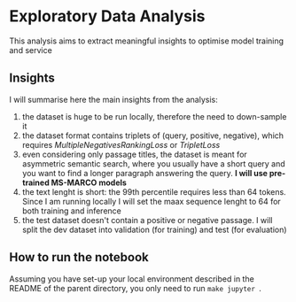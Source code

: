 # Exploratory Data Analysis
This analysis aims to extract meaningful insights to optimise model training and service

## Insights
I will summarise here the main insights from the analysis:
1. the dataset is huge to be run locally, therefore the need to down-sample it
2. the dataset format contains triplets of (query, positive, negative), which requires *MultipleNegativesRankingLoss* or *TripletLoss*
3. even considering only passage titles, the dataset is meant for asymmetric semantic search, where you usually have a short query and you want to find a longer paragraph answering the query. **I will use pre-trained MS-MARCO models**
4. the text lenght is short: the 99th percentile requires less than 64 tokens. Since I am running locally I will set the maax sequence lenght to 64 for both training and inference
5. the test dataset doesn't contain a positive or negative passage. I will split the dev dataset into validation (for training) and test (for evaluation)

## How to run the notebook
Assuming you have set-up your local environment described in the README of the parent directory, you only need to run
```make jupyter ```.
